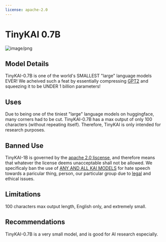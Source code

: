 ```yaml
---
license: apache-2.0
---
```


# TinyKAI 0.7B
![image/png](https://cdn-uploads.huggingface.co/production/uploads/6500c7c912c1442d994c36e5/kzoTQKbdAXNfOxw5hUts3.png)

## Model Details
TinyKAI-0.7B is one of the world's SMALLEST "large" language models EVER!
We acheived such a feat by essentially compressing [GPT2](https://huggingface.co/gpt2) and squeezing it to be UNDER 1 billion parameters!

## Uses
Due to being one of the tiniest "large" language models on huggingface, many corners had to be cut. TinyKAI-0.7B has a max output of only 100 characters (without repeating itself). Therefore, TinyKAI is only intended for research purposes.
<!-- Address questions around how the model is intended to be used, including the foreseeable users of the model and those affected by the model. -->

## Banned Use
TinyKAI-1B is governed by the [apache 2.0 liscense](https://choosealicense.com/licenses/apache-2.0/), and therefore means that whatever the license deems unacceptable shall not be allowed. We specificaly ban the use of  [ANY AND ALL KAI MODELS](https://huggingface.co/collections/Keynote-Technology/kai-large-language-models) for hate speech towards a paricular thing, person, our particular group due to [legal](https://www.ftc.gov/news-events/news/press-releases/2022/06/ftc-report-warns-about-using-artificial-intelligence-combat-online-problems) and ethical issues.

## Limitations
100 characters max output length, English only, and extremely small.

## Recommendations
TinyKAI-0.7B is a very small model, and is good for AI research especially.